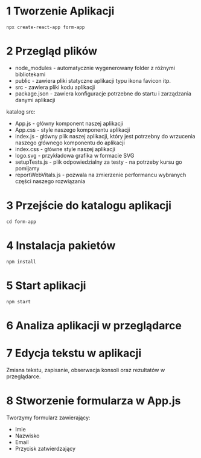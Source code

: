 

# 1 Tworzenie Aplikacji 

``` npx create-react-app form-app ```

# 2 Przegląd plików 

 * node_modules - automatycznie wygenerowany folder z różnymi bibliotekami
 * public - zawiera pliki statyczne aplikacji typu ikona favicon itp.
 * src - zawiera pliki kodu aplikacji
 * package.json - zawiera konfiguracje potrzebne do startu i zarządzania danymi aplikacji


 katalog src:
 * App.js - główny komponent naszej aplikacji 
 * App.css - style naszego komponentu aplikacji
 * index.js - główny plik naszej aplikacji, który jest potrzebny do wrzucenia naszego głównego komponentu do aplikacji
 * index.css - główne style naszej aplikacji
 * logo.svg - przykładowa grafika w formacie SVG
 * setupTests.js - plik odpowiedzialny za testy - na potrzeby kursu go pomijamy
 * reportWebVitals.js - pozwala na zmierzenie performancu wybranych części naszego rozwiązania

# 3 Przejście do katalogu aplikacji

``` cd form-app ```

# 4 Instalacja pakietów

``` npm install ```

# 5 Start aplikacji

``` npm start ```

# 6 Analiza aplikacji w przeglądarce 

# 7 Edycja tekstu w aplikacji 

Zmiana tekstu, zapisanie, obserwacja konsoli oraz rezultatów w przeglądarce.

# 8 Stworzenie formularza w App.js

Tworzymy formularz zawierający: 

* Imie
* Nazwisko
* Email
* Przycisk zatwierdzający

